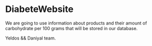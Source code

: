 # DiabeteWebsite
We are going to use information about products and their amount of carbohydrate per 100 grams that will be stored in our database.

Yeldos && Daniyal team.
